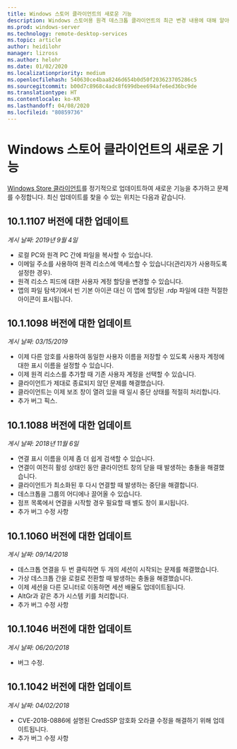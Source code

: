 ```yaml
---
title: Windows 스토어 클라이언트의 새로운 기능
description: Windows 스토어용 원격 데스크톱 클라이언트의 최근 변경 내용에 대해 알아봅니다.
ms.prod: windows-server
ms.technology: remote-desktop-services
ms.topic: article
author: heidilohr
manager: lizross
ms.author: helohr
ms.date: 01/02/2020
ms.localizationpriority: medium
ms.openlocfilehash: 540630ce4baa8246d654b0d50f203623705286c5
ms.sourcegitcommit: b00d7c8968c4adc8f699dbee694afe6ed36bc9de
ms.translationtype: HT
ms.contentlocale: ko-KR
ms.lasthandoff: 04/08/2020
ms.locfileid: "80859736"
---
```

# <a name="whats-new-in-the-windows-store-client"></a>Windows 스토어 클라이언트의 새로운 기능

[Windows Store 클라이언트](windows.md)를 정기적으로 업데이트하여 새로운 기능을 추가하고 문제를 수정합니다. 최신 업데이트를 찾을 수 있는 위치는 다음과 같습니다.

## <a name="updates-for-version-1011107"></a>10.1.1107 버전에 대한 업데이트

*게시 날짜: 2019년 9월 4일*

- 로컬 PC와 원격 PC 간에 파일을 복사할 수 있습니다.
- 이메일 주소를 사용하여 원격 리소스에 액세스할 수 있습니다(관리자가 사용하도록 설정한 경우).
- 원격 리소스 피드에 대한 사용자 계정 할당을 변경할 수 있습니다.
- 앱의 파일 탐색기에서 빈 기본 아이콘 대신 이 앱에 할당된 .rdp 파일에 대한 적절한 아이콘이 표시됩니다.

## <a name="updates-for-version-1011098"></a>10.1.1098 버전에 대한 업데이트

*게시 날짜: 03/15/2019*

- 이제 다른 암호를 사용하여 동일한 사용자 이름을 저장할 수 있도록 사용자 계정에 대한 표시 이름을 설정할 수 있습니다.
- 이제 원격 리소스를 추가할 때 기존 사용자 계정을 선택할 수 있습니다.
- 클라이언트가 제대로 종료되지 않던 문제를 해결했습니다.
- 클라이언트는 이제 보조 창이 열려 있을 때 일시 중단 상태를 적절히 처리합니다.
- 추가 버그 픽스.

## <a name="updates-for-version-1011088"></a>10.1.1088 버전에 대한 업데이트

*게시 날짜: 2018년 11월 6일*

- 연결 표시 이름을 이제 좀 더 쉽게 검색할 수 있습니다.
- 연결이 여전히 활성 상태인 동안 클라이언트 창의 닫을 때 발생하는 충돌을 해결했습니다.
- 클라이언트가 최소화된 후 다시 연결할 때 발생하는 중단을 해결합니다.
- 데스크톱을 그룹의 어디에나 끌어올 수 있습니다.
- 점프 목록에서 연결을 시작할 경우 필요할 때 별도 창이 표시됩니다.
- 추가 버그 수정 사항

## <a name="updates-for-version-1011060"></a>10.1.1060 버전에 대한 업데이트

*게시 날짜: 09/14/2018*

- 데스크톱 연결을 두 번 클릭하면 두 개의 세션이 시작되는 문제를 해결했습니다.
- 가상 데스크톱 간을 로컬로 전환할 때 발생하는 충돌을 해결했습니다.
- 이제 세션을 다른 모니터로 이동하면 세션 배율도 업데이트됩니다.
- AltGr과 같은 추가 시스템 키를 처리합니다.
- 추가 버그 수정 사항

## <a name="updates-for-version-1011046"></a>10.1.1046 버전에 대한 업데이트

*게시 날짜: 06/20/2018*

- 버그 수정.

## <a name="updates-for-version-1011042"></a>10.1.1042 버전에 대한 업데이트

*게시 날짜: 04/02/2018*

- CVE-2018-0886에 설명된 CredSSP 암호화 오라클 수정을 해결하기 위해 업데이트됩니다.
- 추가 버그 수정 사항
